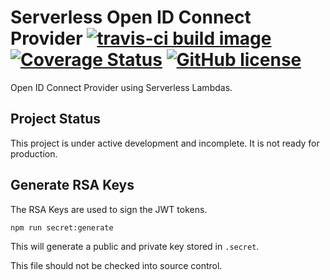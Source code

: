 # Serverless Open ID Connect Provider  [![travis-ci build image](https://travis-ci.org/joelnet/serverless-authentication.svg?branch=master)](https://travis-ci.org/joelnet/serverless-authentication) [![Coverage Status](https://coveralls.io/repos/github/joelnet/serverless-authentication/badge.svg?branch=master)](https://coveralls.io/github/joelnet/serverless-authentication?branch=master) [![GitHub license](https://img.shields.io/badge/license-MIT-blue.svg)](https://raw.githubusercontent.com/joelnet/serverless-authentication/master/LICENSE) 

Open ID Connect Provider using Serverless Lambdas.

## Project Status

This project is under active development and incomplete. It is not ready for production.

## Generate RSA Keys

The RSA Keys are used to sign the JWT tokens.

```
npm run secret:generate
```

This will generate a public and private key stored in `.secret`.

This file should not be checked into source control.
